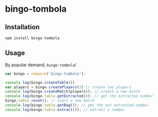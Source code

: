 # bingo-tombola
## Installation

    npm install bingo-tombola

## Usage

By popular demand, `bingo-tombola`!

```js
var bingo = require('bingo-tombola');

console.log(bingo.createTable())
var players = bingo.createPlayers(2) // create two players
console.log(bingo.createMatch(players)); // create a new match
console.log(bingo.table.getExtracted()); // get the extracted number
bingo.table.reset(); // start a new match
console.log(bingo.table.getBag()); // get the not extracted number
console.log(bingo.table.extract()); // extract a number

```
